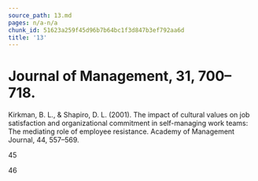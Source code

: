 ```yaml
---
source_path: 13.md
pages: n/a-n/a
chunk_id: 51623a259f45d96b7b64bc1f3d847b3ef792aa6d
title: '13'
---
```

# Journal of Management, 31, 700–718.

Kirkman, B. L., & Shapiro, D. L. (2001). The impact of cultural values on job satisfaction and organizational commitment in self-managing work teams: The mediating role of employee resistance. Academy of Management Journal, 44, 557–569.

45

46
